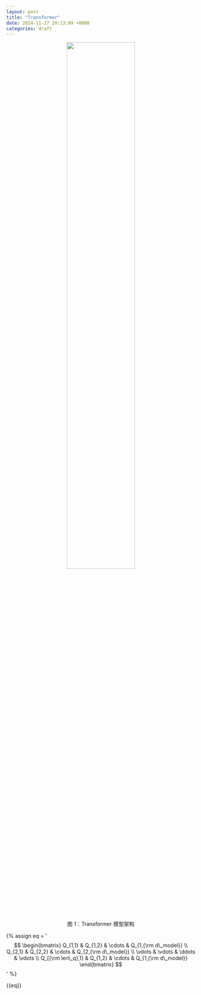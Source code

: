 ```yaml
---
layout: post
title: "Transformer"
date: 2024-11-27 20:13:09 +0800
categories: draft 
---
```


<div align="center">
<img src="/assets/imgs/transformer/arch.png" width="60%"/>
</div>
<div align="center">
<span style="font-size: 14px">图 1：Transformer 模型架构</span>
</div>

{% 
assign eq =
'$$
\begin{bmatrix}
    Q_{1,1} & Q_{1,2} & \cdots & Q_{1,{\rm d\_model}} \\
    Q_{2,1} & Q_{2,2} & \cdots & Q_{2,{\rm d\_model}} \\
    \vdots  & \vdots  & \ddots & \vdots               \\
    Q_{{\rm len\_q},1} & Q_{1,2} & \cdots & Q_{1,{\rm d\_model}}
\end{bmatrix}
$$'
%}

{{eq}}
